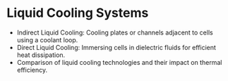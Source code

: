 # Liquid Cooling Systems

- Indirect Liquid Cooling: Cooling plates or channels adjacent to cells using a coolant loop.
- Direct Liquid Cooling: Immersing cells in dielectric fluids for efficient heat dissipation.
- Comparison of liquid cooling technologies and their impact on thermal efficiency.